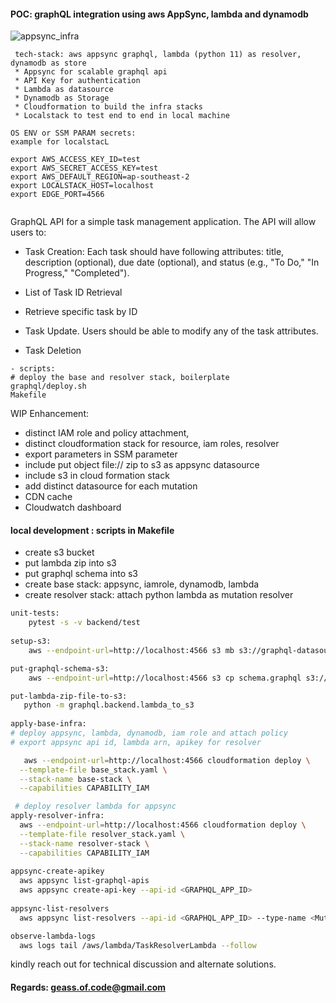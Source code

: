 #### POC: graphQL integration using aws AppSync, lambda and dynamodb


![appsync_infra](https://github.com/user-attachments/assets/24f707e8-5f39-4baa-8741-e827cebde96d)


```
 tech-stack: aws appsync graphql, lambda (python 11) as resolver, dynamodb as store
 * Appsync for scalable graphql api
 * API Key for authentication
 * Lambda as datasource 
 * Dynamodb as Storage
 * Cloudformation to build the infra stacks
 * Localstack to test end to end in local machine
 
OS ENV or SSM PARAM secrets:
example for localstacL

export AWS_ACCESS_KEY_ID=test
export AWS_SECRET_ACCESS_KEY=test
export AWS_DEFAULT_REGION=ap-southeast-2
export LOCALSTACK_HOST=localhost
export EDGE_PORT=4566
 
```

GraphQL API for a simple task management application. 
The API will allow users to:
* Task Creation: 
  Each task should have following attributes: 
  title, description (optional), due date (optional), 
  and status (e.g., "To Do," "In Progress," "Completed").

* List of Task ID Retrieval 

* Retrieve specific task by ID

* Task Update. Users should be able to modify any of the task attributes.

* Task Deletion


``` 
- scripts:
# deploy the base and resolver stack, boilerplate
graphql/deploy.sh 
Makefile 
```
WIP Enhancement:
- distinct IAM role and policy attachment,
- distinct cloudformation stack for resource, iam roles, resolver
- export parameters in SSM parameter
- include put object file:// zip to s3 as appsync datasource  
- include s3 in cloud formation stack
- add distinct datasource for each mutation
- CDN cache
- Cloudwatch dashboard

#### local development : scripts in Makefile
- create s3 bucket 
- put lambda zip into s3
- put graphql schema into s3
- create base stack: appsync, iamrole, dynamodb, lambda
- create resolver stack: attach python lambda as mutation resolver 
```bash
unit-tests:
    pytest -s -v backend/test
    
setup-s3:
	aws --endpoint-url=http://localhost:4566 s3 mb s3://graphql-datasource-lambda

put-graphql-schema-s3:
	aws --endpoint-url=http://localhost:4566 s3 cp schema.graphql s3://graphql-datasource-lambda/schema.graphql

put-lambda-zip-file-to-s3:
   python -m graphql.backend.lambda_to_s3 
  
apply-base-infra: 
# deploy appsync, lambda, dynamodb, iam role and attach policy
# export appsync api id, lambda arn, apikey for resolver

   aws --endpoint-url=http://localhost:4566 cloudformation deploy \
  --template-file base_stack.yaml \
  --stack-name base-stack \
  --capabilities CAPABILITY_IAM

 # deploy resolver lambda for appsync
apply-resolver-infra:
  aws --endpoint-url=http://localhost:4566 cloudformation deploy \
  --template-file resolver_stack.yaml \
  --stack-name resolver-stack \
  --capabilities CAPABILITY_IAM
 
appsync-create-apikey
  aws appsync list-graphql-apis
  aws appsync create-api-key --api-id <GRAPHQL_APP_ID>
  
appsync-list-resolvers
  aws appsync list-resolvers --api-id <GRAPHQL_APP_ID> --type-name <Mutation | Query>

observe-lambda-logs
  aws logs tail /aws/lambda/TaskResolverLambda --follow
```
kindly reach out for technical discussion and alternate solutions.

#### Regards: geass.of.code@gmail.com 


